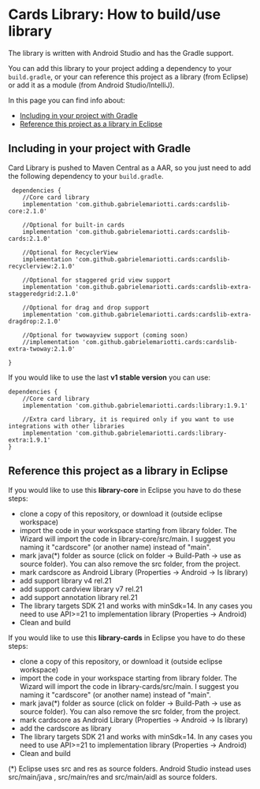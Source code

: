 # Cards Library: How to build/use library

The library is written with Android Studio and has the Gradle support.

You can add this library to your project adding a dependency to your `build.gradle`, or your can reference this project as a library (from Eclipse) or add it as a module (from Android Studio/IntelliJ).

In this page you can find info about:

* [Including in your project with Gradle](#including-in-your-project-with-gradle)
* [Reference this project as a library in Eclipse](#reference-this-project-as-a-library-in-eclipse)


## Including in your project with Gradle

Card Library is pushed to Maven Central as a AAR, so you just need to add the following dependency to your `build.gradle`.

     dependencies {
        //Core card library
        implementation 'com.github.gabrielemariotti.cards:cardslib-core:2.1.0'
        
        //Optional for built-in cards
        implementation 'com.github.gabrielemariotti.cards:cardslib-cards:2.1.0'
                
        //Optional for RecyclerView
        implementation 'com.github.gabrielemariotti.cards:cardslib-recyclerview:2.1.0'
          
        //Optional for staggered grid view support
        implementation 'com.github.gabrielemariotti.cards:cardslib-extra-staggeredgrid:2.1.0'
         
        //Optional for drag and drop support
        implementation 'com.github.gabrielemariotti.cards:cardslib-extra-dragdrop:2.1.0'
        
        //Optional for twowayview support (coming soon)
        //implementation 'com.github.gabrielemariotti.cards:cardslib-extra-twoway:2.1.0'
          
    }

If you would like to use the last **v1 stable version** you can use:
    
    dependencies {
        //Core card library
        implementation 'com.github.gabrielemariotti.cards:library:1.9.1'

        //Extra card library, it is required only if you want to use integrations with other libraries
        implementation 'com.github.gabrielemariotti.cards:library-extra:1.9.1'
    }



## Reference this project as a library in Eclipse

If you would like to use this **library-core** in Eclipse you have to do these steps:

- clone a copy of this repository, or download it (outside eclipse workspace)
- import the code in your workspace starting from library folder. The Wizard will import the code in library-core/src/main. I suggest you naming it "cardscore" (or another name) instead of "main".
- mark java(*) folder as source (click on folder -> Build-Path -> use as source folder). You can also remove the src folder, from the project.
- mark cardscore as Android Library (Properties -> Android -> Is library)
- add support library v4 rel.21
- add support cardview library v7 rel.21
- add support annotation library rel.21
- The library targets SDK 21 and works with minSdk=14. In any cases you need to use API>=21 to implementation library (Properties -> Android)
- Clean and build

If you would like to use this **library-cards** in Eclipse you have to do these steps:

- clone a copy of this repository, or download it (outside eclipse workspace)
- import the code in your workspace starting from library folder. The Wizard will import the code in library-cards/src/main. I suggest you naming it "cardscore" (or another name) instead of "main".
- mark java(*) folder as source (click on folder -> Build-Path -> use as source folder). You can also remove the src folder, from the project.
- mark cardscore as Android Library (Properties -> Android -> Is library)
- add the cardscore as library
- The library targets SDK 21 and works with minSdk=14. In any cases you need to use API>=21 to implementation library (Properties -> Android)
- Clean and build


(*) Eclipse uses src and res as source folders.
Android Studio instead uses src/main/java , src/main/res and src/main/aidl as source folders.

